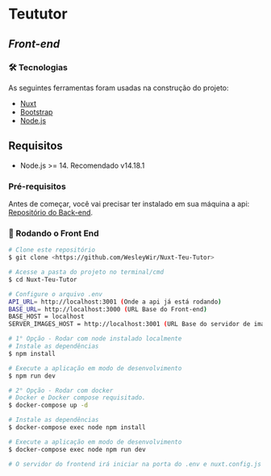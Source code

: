 # Teututor
## _Front-end_
### 🛠 Tecnologias

As seguintes ferramentas foram usadas na construção do projeto:
- [Nuxt](https://nuxtjs.org/)
- [Bootstrap](https://getbootstrap.com/)
- [Node.js](https://nodejs.org/en/)

## Requisitos
- Node.js >= 14. Recomendado v14.18.1

### Pré-requisitos
Antes de começar, você vai precisar ter instalado em sua máquina a api:
[Repositório do Back-end](https://github.com/WesleyWir/Adonis-Teu-Tutor).

### 🎲 Rodando o Front End

```bash
# Clone este repositório
$ git clone <https://github.com/WesleyWir/Nuxt-Teu-Tutor>

# Acesse a pasta do projeto no terminal/cmd
$ cd Nuxt-Teu-Tutor

# Configure o arquivo .env
API_URL= http://localhost:3001 (Onde a api já está rodando)
BASE_URL= http://localhost:3000 (URL Base do Front-end)
BASE_HOST = localhost
SERVER_IMAGES_HOST = http://localhost:3001 (URL Base do servidor de imagens do Front-end)

# 1° Opção - Rodar com node instalado localmente
# Instale as dependências
$ npm install

# Execute a aplicação em modo de desenvolvimento
$ npm run dev

# 2° Opção - Rodar com docker
# Docker e Docker compose requisitado.
$ docker-compose up -d

# Instale as dependências
$ docker-compose exec node npm install

# Execute a aplicação em modo de desenvolvimento
$ docker-compose exec node npm run dev

# O servidor do frontend irá iniciar na porta do .env e nuxt.config.js (padrão 3000) - acesse <http://localhost:3000>